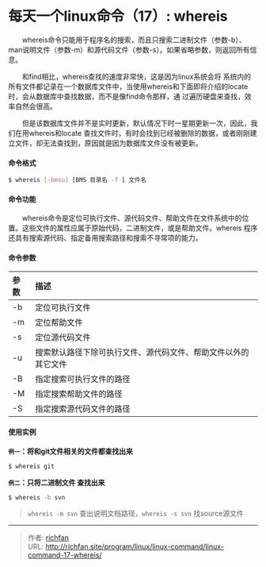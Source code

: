 # 每天一个linux命令（17）: whereis

　　whereis命令只能用于程序名的搜索，而且只搜索二进制文件（参数-b）、man说明文件（参数-m）和源代码文件（参数-s）。如果省略参数，则返回所有信息。
<!--more -->

　　和find相比，whereis查找的速度非常快，这是因为linux系统会将 系统内的所有文件都记录在一个数据库文件中，当使用whereis和下面即将介绍的locate时，会从数据库中查找数据，而不是像find命令那样，通 过遍历硬盘来查找，效率自然会很高。

　　但是该数据库文件并不是实时更新，默认情况下时一星期更新一次，因此，我们在用whereis和locate 查找文件时，有时会找到已经被删除的数据，或者刚刚建立文件，却无法查找到，原因就是因为数据库文件没有被更新。
#### 命令格式
```bash
$ whereis [-bmsu] [BMS 目录名 -f ] 文件名
```
#### 命令功能
　　whereis命令是定位可执行文件、源代码文件、帮助文件在文件系统中的位置。这些文件的属性应属于原始代码，二进制文件，或是帮助文件。whereis 程序还具有搜索源代码、指定备用搜索路径和搜索不寻常项的能力。
#### 命令参数
| 参数 | 描述     |
| :------------- | :------------- |
| -b | 定位可执行文件 |
| -m | 定位帮助文件 |
| -s | 定位源代码文件 |
| -u | 搜索默认路径下除可执行文件、源代码文件、帮助文件以外的其它文件 |
| -B | 指定搜索可执行文件的路径 |
| -M | 指定搜索帮助文件的路径 |
| -S | 指定搜索源代码文件的路径 |
#### 使用实例
**`例一`：将和git文件相关的文件都查找出来**
```bash
$ whereis git
```
**`例二`：只将二进制文件 查找出来**
```bash
$ whereis -b svn
```
>`whereis -m svn` 查出说明文档路径，`whereis -s svn` 找source源文件


---

> 作者: [richfan](https://richfan.site/)  
> URL: http://richfan.site/program/linux/linux-command/linux-command-17-whereis/  

